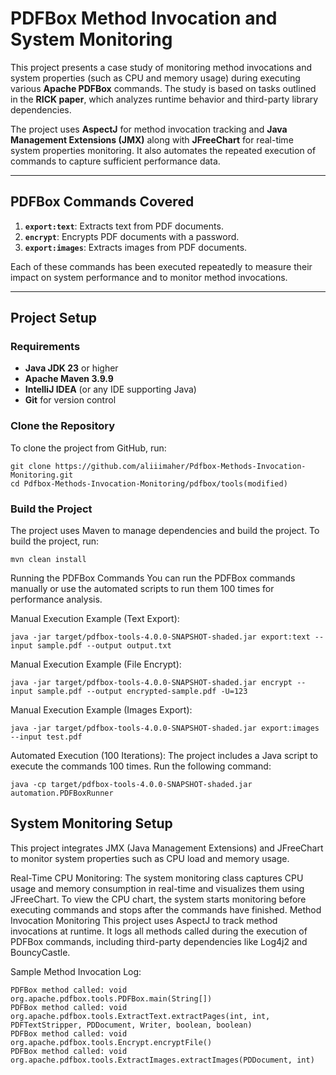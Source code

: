 # **PDFBox Method Invocation and System Monitoring**

This project presents a case study of monitoring method invocations and system properties (such as CPU and memory usage) during executing various **Apache PDFBox** commands. The study is based on tasks outlined in the **RICK paper**, which analyzes runtime behavior and third-party library dependencies.

The project uses **AspectJ** for method invocation tracking and **Java Management Extensions (JMX)** along with **JFreeChart** for real-time system properties monitoring. It also automates the repeated execution of commands to capture sufficient performance data.

---

## **PDFBox Commands Covered**
1. **`export:text`**: Extracts text from PDF documents.
2. **`encrypt`**: Encrypts PDF documents with a password.
3. **`export:images`**: Extracts images from PDF documents.

Each of these commands has been executed repeatedly to measure their impact on system performance and to monitor method invocations.

---

## **Project Setup**

### **Requirements**
- **Java JDK 23** or higher
- **Apache Maven 3.9.9**
- **IntelliJ IDEA** (or any IDE supporting Java)
- **Git** for version control

### **Clone the Repository**

To clone the project from GitHub, run:

```
git clone https://github.com/aliiimaher/Pdfbox-Methods-Invocation-Monitoring.git
cd Pdfbox-Methods-Invocation-Monitoring/pdfbox/tools(modified)
```
### Build the Project
The project uses Maven to manage dependencies and build the project. To build the project, run:

```
mvn clean install
```

Running the PDFBox Commands
You can run the PDFBox commands manually or use the automated scripts to run them 100 times for performance analysis.

Manual Execution Example (Text Export):
```
java -jar target/pdfbox-tools-4.0.0-SNAPSHOT-shaded.jar export:text --input sample.pdf --output output.txt
```
Manual Execution Example (File Encrypt):
```
java -jar target/pdfbox-tools-4.0.0-SNAPSHOT-shaded.jar encrypt --input sample.pdf --output encrypted-sample.pdf -U=123
```
Manual Execution Example (Images Export):
```
java -jar target/pdfbox-tools-4.0.0-SNAPSHOT-shaded.jar export:images --input test.pdf
```
Automated Execution (100 Iterations): The project includes a Java script to execute the commands 100 times. Run the following command:
```
java -cp target/pdfbox-tools-4.0.0-SNAPSHOT-shaded.jar automation.PDFBoxRunner
```

## System Monitoring Setup
This project integrates JMX (Java Management Extensions) and JFreeChart to monitor system properties such as CPU load and memory usage.

Real-Time CPU Monitoring:
The system monitoring class captures CPU usage and memory consumption in real-time and visualizes them using JFreeChart. To view the CPU chart, the system starts monitoring before executing commands and stops after the commands have finished.
Method Invocation Monitoring
This project uses AspectJ to track method invocations at runtime. It logs all methods called during the execution of PDFBox commands, including third-party dependencies like Log4j2 and BouncyCastle.

Sample Method Invocation Log:
```
PDFBox method called: void org.apache.pdfbox.tools.PDFBox.main(String[])
PDFBox method called: void org.apache.pdfbox.tools.ExtractText.extractPages(int, int, PDFTextStripper, PDDocument, Writer, boolean, boolean)
PDFBox method called: void org.apache.pdfbox.tools.Encrypt.encryptFile()
PDFBox method called: void org.apache.pdfbox.tools.ExtractImages.extractImages(PDDocument, int)
```





